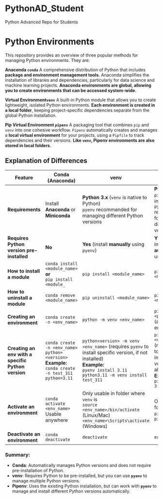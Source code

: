 # PythonAD_Student
Python Advanced Repo for Students


# Python Environments

This repository provides an overview of three popular methods for managing Python environments. They are:

**Anaconda ``conda``**
    A comprehensive distribution of Python that includes **package and environment management tools.** Anaconda simplifies the installation of libraries and dependencies, particularly for data science and machine learning projects. **Anaconda environments are global, allowing you to create environments that can be accessed system-wide.**

**Virtual Environment``venv``**
    A built-in Python module that allows you to create lightweight, isolated Python environments. **Each environment is created in a local folder**, keeping project-specific dependencies separate from the global Python installation.

**Pip Virtual Environment ``pipenv``**
    A packaging tool that combines ``pip`` and ``venv`` into one cohesive workflow. ``Pipenv`` automatically creates and manages a **local virtual environment** for your projects, using a ``Pipfile`` to track dependencies and their versions. **Like ``venv``, Pipenv environments are also stored in local folders.**




## Explanation of Differences

| **Feature**                                | **Conda (Anaconda)**                                               | **venv**                                                   | **Pipenv**                                                |
|--------------------------------------------|--------------------------------------------|--------------------------------------------|--------------------------------------------|
| **Requirements**                           | Install **Anaconda** or **Miniconda**                              | **Python 3.x** (``venv`` is native to Python) <br>  `pyenv` recommended for managing different Python versions                   | **Python 3.6+** <br> ``pipenv`` is installed <br> `pyenv` recommended for managing different Python versions |
| **Requires Python version pre-installed**  | **No**                                                             | **Yes** (install **manually** using `pyenv`)                                                     | **YES** (but can install **automatically** if using `pyenv`)   |
| **How to install a module**                | `conda install <module_name>`  <br> **or** <br> `pip install <module_`                                     | `pip install <module_name>`                                 | `pipenv install <module_name>`                             |
| **How to uninstall a module**              | `conda remove <module_name>`                                        | `pip uninstall <module_name>`                               | `pipenv uninstall <module_name>`                           |
| **Creating an environment**                | `conda create -n <env_name>`                                        | `python -m venv <env_name>`                                 | `pipenv --python <python_version>` (auto creates env)      |
| **Creating an env with a specific Python version** | `conda create -n <env_name> python=<version>`  <br> **Example:** <br> `conda create -n test_311 python=3.11`              | `python<version> -m venv <env_name>` (requires `pyenv` to install specific version, if not installed) <br> **Example:** <br> `pyenv install 3.11` <br> `python3.11 -m venv install test_311`| `pipenv --python <version>` (requires `pyenv` to automatically install python version, if not already installed) <br> **Example:** <br> `pipenv --python 3.11` |
| **Activate an environment**                | `conda activate <env_name>` <br> Usable anywhere                                        | Only usable in folder where `venv` is <br> `source <env_name>/bin/activate` (Linux/Mac) <br> `<env_name>\Scripts\activate` (Windows) | Only usable in folder where `pipenv` is <br> `pipenv shell`                                             |
| **Deactivate an environment**              | `conda deactivate`                                                  | `deactivate`                                                | `exit`                                                     |

### Summary:
- **Conda**: Automatically manages Python versions and does not require pre-installation of Python.
- **venv**: Requires Python to be pre-installed, but you can use **`pyenv`** to manage multiple Python versions.
- **Pipenv**: Uses the existing Python installation, but can work with **`pyenv`** to manage and install different Python versions automatically.

